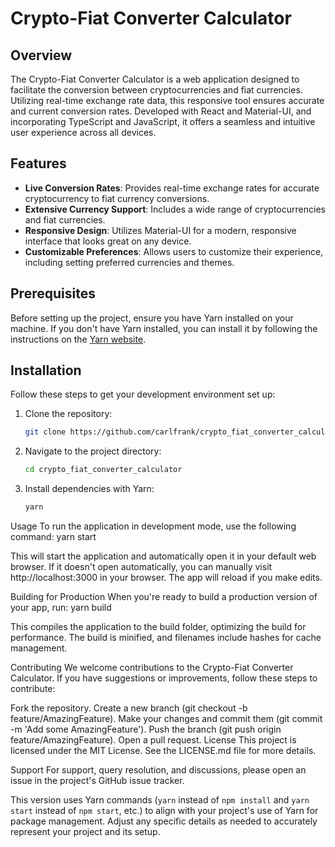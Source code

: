 # Crypto-Fiat Converter Calculator

## Overview

The Crypto-Fiat Converter Calculator is a web application designed to facilitate the conversion between cryptocurrencies and fiat currencies. Utilizing real-time exchange rate data, this responsive tool ensures accurate and current conversion rates. Developed with React and Material-UI, and incorporating TypeScript and JavaScript, it offers a seamless and intuitive user experience across all devices.

## Features

- **Live Conversion Rates**: Provides real-time exchange rates for accurate cryptocurrency to fiat currency conversions.
- **Extensive Currency Support**: Includes a wide range of cryptocurrencies and fiat currencies.
- **Responsive Design**: Utilizes Material-UI for a modern, responsive interface that looks great on any device.
- **Customizable Preferences**: Allows users to customize their experience, including setting preferred currencies and themes.

## Prerequisites

Before setting up the project, ensure you have Yarn installed on your machine. If you don't have Yarn installed, you can install it by following the instructions on the [Yarn website](https://yarnpkg.com/getting-started/install).

## Installation

Follow these steps to get your development environment set up:

1. Clone the repository:
   ```bash
   git clone https://github.com/carlfrank/crypto_fiat_converter_calculator.git

1. Navigate to the project directory:
   ```bash
   cd crypto_fiat_converter_calculator

2. Install dependencies with Yarn:
   ```bash
   yarn

Usage
To run the application in development mode, use the following command:
yarn start

This will start the application and automatically open it in your default web browser. If it doesn't open automatically, you can manually visit http://localhost:3000 in your browser. The app will reload if you make edits.

Building for Production
When you're ready to build a production version of your app, run:
yarn build

This compiles the application to the build folder, optimizing the build for performance. The build is minified, and filenames include hashes for cache management.

Contributing
We welcome contributions to the Crypto-Fiat Converter Calculator. If you have suggestions or improvements, follow these steps to contribute:

Fork the repository.
Create a new branch (git checkout -b feature/AmazingFeature).
Make your changes and commit them (git commit -m 'Add some AmazingFeature').
Push the branch (git push origin feature/AmazingFeature).
Open a pull request.
License
This project is licensed under the MIT License. See the LICENSE.md file for more details.

Support
For support, query resolution, and discussions, please open an issue in the project's GitHub issue tracker.


This version uses Yarn commands (`yarn` instead of `npm install` and `yarn start` instead of `npm start`, etc.) to align with your project's use of Yarn for package management. Adjust any specific details as needed to accurately represent your project and its setup.
